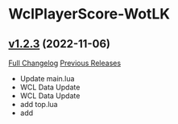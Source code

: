 # WclPlayerScore-WotLK

## [v1.2.3](https://github.com/icaca/WclPlayerScore/tree/v1.2.3) (2022-11-06)
[Full Changelog](https://github.com/icaca/WclPlayerScore/commits/v1.2.3) [Previous Releases](https://github.com/icaca/WclPlayerScore/releases)

- Update main.lua  
- WCL Data Update  
- WCL Data Update  
- add top.lua  
- add  
